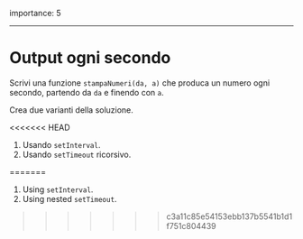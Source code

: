 importance: 5

---

# Output ogni secondo

Scrivi una funzione `stampaNumeri(da, a)` che produca un numero ogni secondo, partendo da `da` e finendo con `a`.

Crea due varianti della soluzione.

<<<<<<< HEAD
1. Usando `setInterval`.
2. Usando `setTimeout` ricorsivo.

=======
1. Using `setInterval`.
2. Using nested `setTimeout`.
>>>>>>> c3a11c85e54153ebb137b5541b1d1f751c804439
